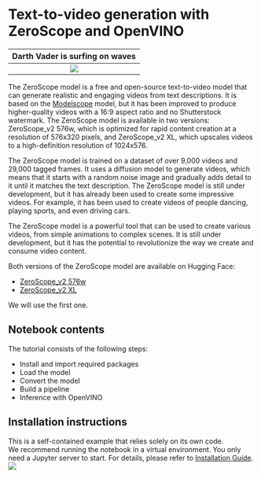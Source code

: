 # Text-to-video generation with ZeroScope and OpenVINO

|Darth Vader is surfing on waves|
| :---: |
|![](https://huggingface.co/datasets/huggingface/documentation-images/resolve/main/diffusers/darthvader_cerpense.gif)|

The ZeroScope model is a free and open-source text-to-video model that can generate realistic and engaging videos from text descriptions. It is based on the [Modelscope](https://modelscope.cn/models/damo/text-to-video-synthesis/summary) model, but it has been improved to produce higher-quality videos with a 16:9 aspect ratio and no Shutterstock watermark. The ZeroScope model is available in two versions: ZeroScope_v2 576w, which is optimized for rapid content creation at a resolution of 576x320 pixels, and ZeroScope_v2 XL, which upscales videos to a high-definition resolution of 1024x576.

The ZeroScope model is trained on a dataset of over 9,000 videos and 29,000 tagged frames. It uses a diffusion model to generate videos, which means that it starts with a random noise image and gradually adds detail to it until it matches the text description. The ZeroScope model is still under development, but it has already been used to create some impressive videos. For example, it has been used to create videos of people dancing, playing sports, and even driving cars.

The ZeroScope model is a powerful tool that can be used to create various videos, from simple animations to complex scenes. It is still under development, but it has the potential to revolutionize the way we create and consume video content.

Both versions of the ZeroScope model are available on Hugging Face:
- [ZeroScope_v2 576w](https://huggingface.co/cerspense/zeroscope_v2_576w)
- [ZeroScope_v2 XL](https://huggingface.co/cerspense/zeroscope_v2_XL)

We will use the first one.
## Notebook contents
The tutorial consists of the following steps:

- Install and import required packages
- Load the model
- Convert the model
- Build a pipeline
- Inference with OpenVINO

## Installation instructions
This is a self-contained example that relies solely on its own code.</br>
We recommend running the notebook in a virtual environment. You only need a Jupyter server to start.
For details, please refer to [Installation Guide](../../README.md).
<img referrerpolicy="no-referrer-when-downgrade" src="https://static.scarf.sh/a.png?x-pxid=5b5a4db0-7875-4bfb-bdbd-01698b5b1a77&file=notebooks/zeroscope-text2video/README.md" />
